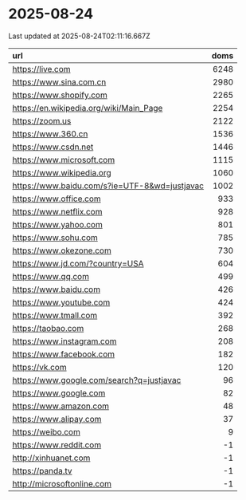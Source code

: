 # 2025-08-24

<!-- BEGIN -->
Last updated at 2025-08-24T02:11:16.667Z

url | doms
:- | -:
https://live.com | 6248
https://www.sina.com.cn | 2980
https://www.shopify.com | 2265
https://en.wikipedia.org/wiki/Main_Page | 2254
https://zoom.us | 2122
https://www.360.cn | 1536
https://www.csdn.net | 1446
https://www.microsoft.com | 1115
https://www.wikipedia.org | 1060
https://www.baidu.com/s?ie=UTF-8&wd=justjavac | 1002
https://www.office.com | 933
https://www.netflix.com | 928
https://www.yahoo.com | 801
https://www.sohu.com | 785
https://www.okezone.com | 730
https://www.jd.com/?country=USA | 604
https://www.qq.com | 499
https://www.baidu.com | 426
https://www.youtube.com | 424
https://www.tmall.com | 392
https://taobao.com | 268
https://www.instagram.com | 208
https://www.facebook.com | 182
https://vk.com | 120
https://www.google.com/search?q=justjavac | 96
https://www.google.com | 82
https://www.amazon.com | 48
https://www.alipay.com | 37
https://weibo.com | 9
https://www.reddit.com | -1
http://xinhuanet.com | -1
https://panda.tv | -1
http://microsoftonline.com | -1
<!-- END -->
